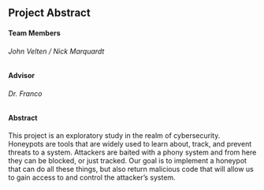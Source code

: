 ## Project Abstract
#### Team Members
###### John Velten / Nick Marquardt
#### Advisor
###### Dr. Franco
#### Abstract
This project is an exploratory study in the realm of cybersecurity. Honeypots are tools that are widely used to learn about, track, and prevent threats to a system. Attackers are baited with a phony system and from here they can be blocked, or just tracked. Our goal is to implement a honeypot that can do all these things, but also return malicious code that will allow us to gain access to and control the attacker’s system.


